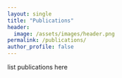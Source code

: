 ```yaml
---
layout: single
title: "Publications"
header:
  image: /assets/images/header.png
permalink: /publications/
author_profile: false
---
```


list publications here
